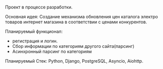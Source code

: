 ﻿ Проект в процессе разработки.
  
  Основная идея:
  Создание механизма обновления цен каталога электро товаров интернет магазина в соответствии с ценами конкурентов.
  
  Планируемый функционал:
- регистрация и логин.
- Сбор информации по категориям другого сайта(парсинг)
- Асинхронный парсинг по категориям

Планируемый Стек: Python, Django, PostgreSQL, Asyncio, Aiohttp.
